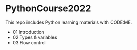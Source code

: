 # PythonCourse2022

This repo includes Python learning materials with CODE:ME.

- 01 Introduction 
- 02 Types & variables
- 03 Flow control
